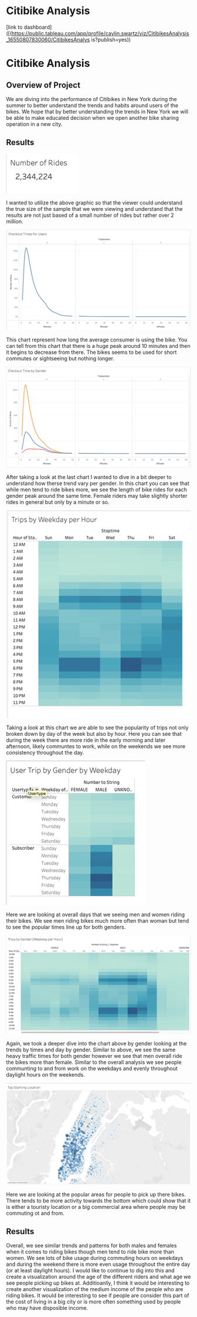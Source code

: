 # Citibike Analysis

[link to dashboard]([(https://public.tableau.com/app/profile/caylin.swartz/viz/CitibikesAnalysis_16550807830060/CitibikesAnalys is?publish=yes))

# Citibike Analysis

## Overview of Project
We are diving into the performance of Citibikes in New York during the summer to better understand the trends and habits around users of the bikes. We hope that by better understanding the trends in New York we will be able to make educated decision when we open another bike sharing operation in a new city. 

## Results
![ScreenShot](https://github.com/Cayswartz/bikesharing/blob/2316c0f682e1e91da93e564fab3b28cc8c88beeb/Images/Screen%20Shot%202022-06-12%20at%205.52.23%20PM.png)

I wanted to utilize the above graphic so that the viewer could understand the true size of the sample that we were viewing and understand that the results are not just based of a small number of rides but rather over 2 million. 

![ScreenShot](https://github.com/Cayswartz/bikesharing/blob/main/Images/Screen%20Shot%202022-06-12%20at%205.51.49%20PM.png)

This chart represent how long the average consumer is using the bike. You can tell from this chart that there is a huge peak around 10 minutes and then it begins to decrease from there. The bikes seems to be used for short commutes or sightseeing but nothing longer.    


![ScreenShot](https://github.com/Cayswartz/bikesharing/blob/main/Images/Screen%20Shot%202022-06-12%20at%205.51.55%20PM.png)

After taking a look at the last chart I wanted to dive in a bit deeper to understand how therse trend vary per gender. In this chart you can see that while men tend to ride bikes more, we see the length of bike rides for each gender peak around the same time. Female riders may take slightly shorter rides in general but only by a minute or so.

![ScreenShot](https://github.com/Cayswartz/bikesharing/blob/2316c0f682e1e91da93e564fab3b28cc8c88beeb/Images/Screen%20Shot%202022-06-12%20at%205.52.03%20PM.png)

Taking a look at this chart we are able to see the popularity of trips not only broken down by day of the week but also by hour. Here you can see that during the week there are more ride in the early morning and later afternoon, likely communtes to work, while on the weekends we see more consistency throughout the day. 

![ScreenShot](https://github.com/Cayswartz/bikesharing/blob/2316c0f682e1e91da93e564fab3b28cc8c88beeb/Images/Screen%20Shot%202022-06-12%20at%205.52.18%20PM.png)

Here we are looking at overall days that we seeing men and women riding their bikes. We see men riding  bikes much more often than woman but tend to see the popular times line up for both genders.

![ScreenShot](https://github.com/Cayswartz/bikesharing/blob/2316c0f682e1e91da93e564fab3b28cc8c88beeb/Images/Screen%20Shot%202022-06-12%20at%205.52.14%20PM.png)

Again, we took a deeper dive into the chart above by gender looking at the trends by times and day by gender. Similar to above, we see the same heavy traffic times for both gender however we see that men overall ride the bikes more than female. Similar to the overall analysis we see people communting to and from work on the weekdays and evenly throughout daylight hours on the weekends. 

![ScreenShot](https://github.com/Cayswartz/bikesharing/blob/2316c0f682e1e91da93e564fab3b28cc8c88beeb/Images/Screen%20Shot%202022-06-12%20at%205.52.31%20PM.png)

Here we are looking at the popular areas for people to pick up there bikes. There tends to be more activity towards the bottom which could show that it is either a touristy location or a big commercial area where people may be commuting ot and from. 


## Results
Overall, we see similar trends and patterns for both males and females when it comes to riding bikes though men tend to ride bike more than women. We see lots of bike usage during commuting hours on weekdays and during the weekend there is more even usage throughout the entire day (or at least daylight hours). I would like to continue to dig into this and create a visualization around the age of the different riders and what age we see people picking up bikes at. Additioanlly, I think it would be interesting to create another visualization of the medium income of the people who are riding bikes. It would be interesting to see if people are consider this part of the cost of living in a big city or is more often something used by people who may have disposible income. 

